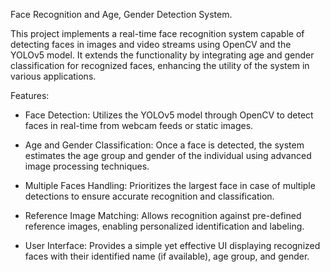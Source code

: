 Face Recognition and Age, Gender Detection System.

This project implements a real-time face recognition system capable of detecting faces in images and video streams using OpenCV and the YOLOv5 model. It extends the functionality by integrating age and gender classification for recognized faces, enhancing the utility of the system in various applications.

Features:

* Face Detection: Utilizes the YOLOv5 model through OpenCV to detect faces in real-time from webcam feeds or static images.

* Age and Gender Classification: Once a face is detected, the system estimates the age group and gender of the individual using advanced image processing techniques.

* Multiple Faces Handling: Prioritizes the largest face in case of multiple detections to ensure accurate recognition and classification.

* Reference Image Matching: Allows recognition against pre-defined reference images, enabling personalized identification and labeling.

* User Interface: Provides a simple yet effective UI displaying recognized faces with their identified name (if available), age group, and gender.





